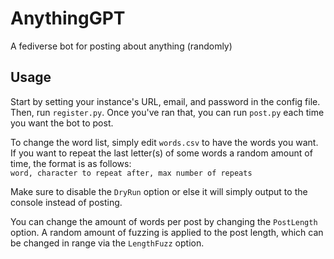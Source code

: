# AnythingGPT
A fediverse bot for posting about anything (randomly)

## Usage
Start by setting your instance's URL, email, and password in the config file. Then, run ```register.py```. Once you've ran that, you can run ```post.py``` each time you want the bot to post.

To change the word list, simply edit ```words.csv``` to have the words you want. If you want to repeat the last letter(s) of some words a random amount of time, the format is as follows:  
```word, character to repeat after, max number of repeats```

Make sure to disable the ```DryRun``` option or else it will simply output to the console instead of posting.

You can change the amount of words per post by changing the ```PostLength``` option. A random amount of fuzzing is applied to the post length, which can be changed in range via the ```LengthFuzz``` option.